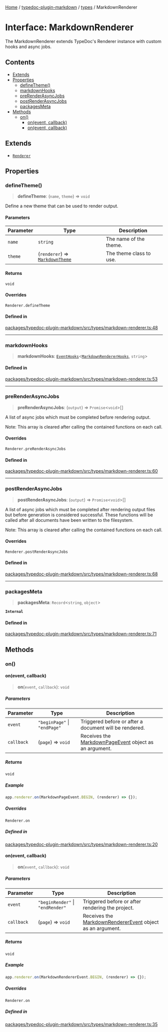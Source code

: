 [Home](../../../README.md) / [typedoc-plugin-markdown](../../README.md) / [types](../README.md) / MarkdownRenderer

# Interface: MarkdownRenderer

The MarkdownRenderer extends TypeDoc's Renderer instance with custom hooks and async jobs.

## Contents

* [Extends](#extends)
* [Properties](#properties)
  * [defineTheme()](#definetheme)
  * [markdownHooks](#markdownhooks)
  * [preRenderAsyncJobs](#prerenderasyncjobs)
  * [postRenderAsyncJobs](#postrenderasyncjobs)
  * [packagesMeta](#packagesmeta)
* [Methods](#methods)
  * [on()](#on)
    * [on(event, callback)](#onevent-callback)
    * [on(event, callback)](#onevent-callback-1)

## Extends

* [`Renderer`](https://typedoc.org/api/classes/Renderer.html)

## Properties

### defineTheme()

> **defineTheme**: (`name`, `theme`) => `void`

Define a new theme that can be used to render output.

#### Parameters

| Parameter | Type                                                                    | Description             |
| --------- | ----------------------------------------------------------------------- | ----------------------- |
| `name`    | `string`                                                                | The name of the theme.  |
| `theme`   | (`renderer`) => [`MarkdownTheme`](../../theme/classes/MarkdownTheme.md) | The theme class to use. |

#### Returns

`void`

#### Overrides

`Renderer.defineTheme`

#### Defined in

[packages/typedoc-plugin-markdown/src/types/markdown-renderer.ts:48](https://github.com/typedoc2md/typedoc-plugin-markdown/blob/main/packages/typedoc-plugin-markdown/src/types/markdown-renderer.ts#L48)

***

### markdownHooks

> **markdownHooks**: [`EventHooks`](https://typedoc.org/api/classes/EventHooks.html)\<[`MarkdownRendererHooks`](MarkdownRendererHooks.md), `string`>

#### Defined in

[packages/typedoc-plugin-markdown/src/types/markdown-renderer.ts:53](https://github.com/typedoc2md/typedoc-plugin-markdown/blob/main/packages/typedoc-plugin-markdown/src/types/markdown-renderer.ts#L53)

***

### preRenderAsyncJobs

> **preRenderAsyncJobs**: (`output`) => `Promise`\<`void`>\[]

A list of async jobs which must be completed before rendering output.

Note: This array is cleared after calling the contained functions on each call.

#### Overrides

`Renderer.preRenderAsyncJobs`

#### Defined in

[packages/typedoc-plugin-markdown/src/types/markdown-renderer.ts:60](https://github.com/typedoc2md/typedoc-plugin-markdown/blob/main/packages/typedoc-plugin-markdown/src/types/markdown-renderer.ts#L60)

***

### postRenderAsyncJobs

> **postRenderAsyncJobs**: (`output`) => `Promise`\<`void`>\[]

A list of async jobs which must be completed after rendering output files but before generation is considered successful.
These functions will be called after all documents have been written to the filesystem.

Note: This array is cleared after calling the contained functions on each call.

#### Overrides

`Renderer.postRenderAsyncJobs`

#### Defined in

[packages/typedoc-plugin-markdown/src/types/markdown-renderer.ts:68](https://github.com/typedoc2md/typedoc-plugin-markdown/blob/main/packages/typedoc-plugin-markdown/src/types/markdown-renderer.ts#L68)

***

### packagesMeta

> **packagesMeta**: `Record`\<`string`, `object`>

**`Internal`**

#### Defined in

[packages/typedoc-plugin-markdown/src/types/markdown-renderer.ts:71](https://github.com/typedoc2md/typedoc-plugin-markdown/blob/main/packages/typedoc-plugin-markdown/src/types/markdown-renderer.ts#L71)

## Methods

### on()

#### on(event, callback)

> **on**(`event`, `callback`): `void`

##### Parameters

| Parameter  | Type                         | Description                                                                                        |
| ---------- | ---------------------------- | -------------------------------------------------------------------------------------------------- |
| `event`    | `"beginPage"` \| `"endPage"` | Triggered before or after a document will be rendered.                                             |
| `callback` | (`page`) => `void`           | Receives the [MarkdownPageEvent](../../events/classes/MarkdownPageEvent.md) object as an argument. |

##### Returns

`void`

##### Example

```ts
app.renderer.on(MarkdownPageEvent.BEGIN, (renderer) => {});
```

##### Overrides

`Renderer.on`

##### Defined in

[packages/typedoc-plugin-markdown/src/types/markdown-renderer.ts:20](https://github.com/typedoc2md/typedoc-plugin-markdown/blob/main/packages/typedoc-plugin-markdown/src/types/markdown-renderer.ts#L20)

#### on(event, callback)

> **on**(`event`, `callback`): `void`

##### Parameters

| Parameter  | Type                             | Description                                                                                                |
| ---------- | -------------------------------- | ---------------------------------------------------------------------------------------------------------- |
| `event`    | `"beginRender"` \| `"endRender"` | Triggered before or after rendering the project.                                                           |
| `callback` | (`page`) => `void`               | Receives the [MarkdownRendererEvent](../../events/classes/MarkdownRendererEvent.md) object as an argument. |

##### Returns

`void`

##### Example

```ts
app.renderer.on(MarkdownRendererEvent.BEGIN, (renderer) => {});
```

##### Overrides

`Renderer.on`

##### Defined in

[packages/typedoc-plugin-markdown/src/types/markdown-renderer.ts:35](https://github.com/typedoc2md/typedoc-plugin-markdown/blob/main/packages/typedoc-plugin-markdown/src/types/markdown-renderer.ts#L35)
